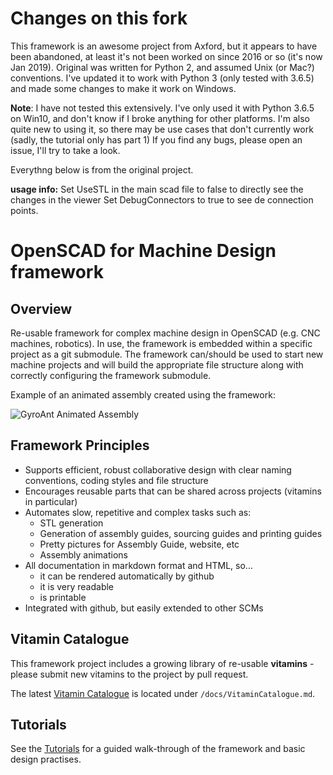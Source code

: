 # Changes on this fork

This framework is an awesome project from Axford, but it appears to have been abandoned, at least it's not been worked on since 2016 or so (it's now Jan 2019).  Original was written for Python 2, and assumed Unix (or Mac?) conventions.  I've updated it to work with Python 3 (only tested with 3.6.5) and made some changes to make it work on Windows.

**Note**:  I have not tested this extensively.  I've only used it with Python 3.6.5 on Win10, and don't know if I broke anything for other platforms.  I'm also quite new to using it, so there may be use cases that don't currently work (sadly, the tutorial only has part 1)  If you find any bugs, please open an issue, I'll try to take a look.  

Everythng below is from the original project.

**usage info:**
Set UseSTL in the main scad file to false to directly see the changes in the viewer
Set DebugConnectors to true to see de connection points.


# OpenSCAD for Machine Design framework

## Overview

Re-usable framework for complex machine design in OpenSCAD (e.g. CNC machines, robotics).  In use, the framework is embedded within a specific project as a git submodule.  The framework can/should be used to start new machine projects and will build the appropriate file structure along with correctly configuring the framework submodule.

Example of an animated assembly created using the framework:

![GyroAnt Animated Assembly](https://github.com/swindonmakers/GyroAnt/raw/master/hardware/assemblies/GyroAnt/GyroAnt.gif)


## Framework Principles

* Supports efficient, robust collaborative design with clear naming conventions, coding styles and file structure
* Encourages reusable parts that can be shared across projects (vitamins in particular)
* Automates slow, repetitive and complex tasks such as:
  * STL generation
  * Generation of assembly guides, sourcing guides and printing guides
  * Pretty pictures for Assembly Guide, website, etc
  * Assembly animations
* All documentation in markdown format and HTML, so...
  * it can be rendered automatically by github
  * it is very readable
  * is printable
* Integrated with github, but easily extended to other SCMs


## Vitamin Catalogue

This framework project includes a growing library of re-usable **vitamins** - please submit new vitamins to the project by pull request.

The latest [Vitamin Catalogue](docs/VitaminCatalogue.md) is located under `/docs/VitaminCatalogue.md`.


## Tutorials

See the [Tutorials](docs/Tutorials.md) for a guided walk-through of the framework and basic design practises.
